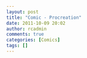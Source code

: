 ```yaml
---
layout: post
title: "Comic - Procreation"
date: 2011-10-09 20:02
author: rcadmin
comments: true
categories: [Comics]
tags: []
---
```

<a href="http://bitsmack.com/comics/2011/10/09/comic-procreation/ "><img src="http://dl.bitsmack.com/uploads/2011/10/20111009.jpg" alt="" title="I know you are more into in Marvel but I don't think they make Kitty Pryde onesies."  class="alignnone size-full wp-image-2293" /></a>
